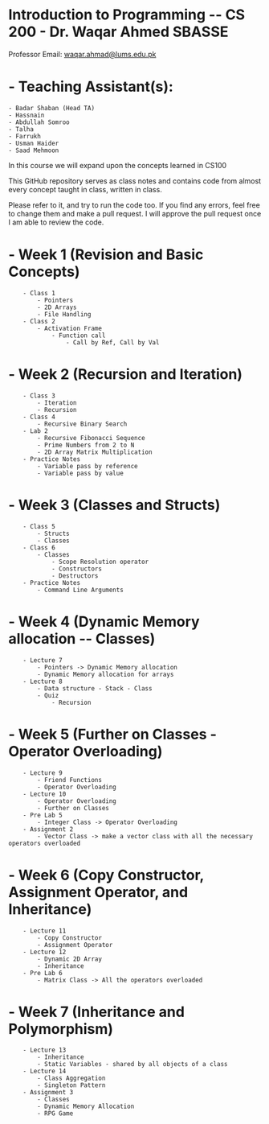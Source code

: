 # Introduction to Programming -- CS 200 - Dr. Waqar Ahmed SBASSE

Professor Email: waqar.ahmad@lums.edu.pk
# - Teaching Assistant(s): 
    - Badar Shaban (Head TA)
    - Hassnain
    - Abdullah Somroo
    - Talha
    - Farrukh
    - Usman Haider
    - Saad Mehmoon

In this course we will expand upon the concepts learned in CS100

This GitHub repository serves as class notes and contains code from almost every concept taught in class, written in class.

Please refer to it, and try to run the code too. If you find any errors, feel free to change them and make a pull request. I will approve the pull request once I am able to review the code.

#   - Week 1 (Revision and Basic Concepts)
        - Class 1
            - Pointers
            - 2D Arrays
            - File Handling
        - Class 2
            - Activation Frame
                - Function call
                    - Call by Ref, Call by Val
#   - Week 2 (Recursion and Iteration)
        - Class 3
            - Iteration
            - Recursion
        - Class 4
            - Recursive Binary Search
        - Lab 2
            - Recursive Fibonacci Sequence
            - Prime Numbers from 2 to N
            - 2D Array Matrix Multiplication 
        - Practice Notes
            - Variable pass by reference
            - Variable pass by value
#   - Week 3 (Classes and Structs)
        - Class 5
            - Structs
            - Classes
        - Class 6
            - Classes
                - Scope Resolution operator
                - Constructors
                - Destructors
        - Practice Notes
            - Command Line Arguments

#   - Week 4 (Dynamic Memory allocation -- Classes)
        - Lecture 7
            - Pointers -> Dynamic Memory allocation
            - Dynamic Memory allocation for arrays
        - Lecture 8
            - Data structure - Stack - Class
            - Quiz
                - Recursion

#   - Week 5 (Further on Classes - Operator Overloading)
        - Lecture 9
            - Friend Functions
            - Operator Overloading
        - Lecture 10
            - Operator Overloading
            - Further on Classes
        - Pre Lab 5
            - Integer Class -> Operator Overloading
        - Assignment 2
            - Vector Class -> make a vector class with all the necessary operators overloaded

#   - Week 6 (Copy Constructor, Assignment Operator, and Inheritance)
        - Lecture 11
            - Copy Constructor
            - Assignment Operator
        - Lecture 12
            - Dynamic 2D Array
            - Inheritance
        - Pre Lab 6
            - Matrix Class -> All the operators overloaded

#   - Week 7 (Inheritance and Polymorphism)
        - Lecture 13
            - Inheritance
            - Static Variables - shared by all objects of a class
        - Lecture 14
            - Class Aggregation
            - Singleton Pattern
        - Assignment 3
            - Classes
            - Dynamic Memory Allocation
            - RPG Game

